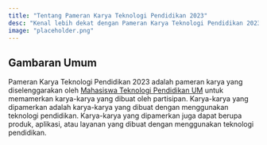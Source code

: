 ```yaml
---
title: "Tentang Pameran Karya Teknologi Pendidikan 2023"
desc: "Kenal lebih dekat dengan Pameran Karya Teknologi Pendidikan 2023. Apa saja yang akan dipamerkan? Bagaimana cara mengirimkan karya?"
image: "placeholder.png"
---
```


## Gambaran Umum

Pameran Karya Teknologi Pendidikan 2023 adalah pameran karya yang diselenggarakan oleh [Mahasiswa Teknologi Pendidikan UM](https://tep.fip.um.ac.id) untuk memamerkan karya-karya yang dibuat oleh partisipan. Karya-karya yang dipamerkan adalah karya-karya yang dibuat dengan menggunakan teknologi pendidikan. Karya-karya yang dipamerkan juga dapat berupa produk, aplikasi, atau layanan yang dibuat dengan menggunakan teknologi pendidikan.
